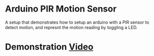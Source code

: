 # Arduino PIR Motion Sensor

A setup that demonstrates how to setup an arduino with a PIR sensor to detect motion, and represnt the motion reading by toggling a LED.

# Demonstration [Video](https://drive.google.com/file/d/1S0Oy2LnzFqqyg75LhpgZOdFwHLwAftvL/view?usp=sharing)

